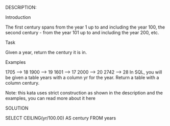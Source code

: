 DESCRIPTION:

Introduction

The first century spans from the year 1 up to and including the year 100, the second century - from the year 101 up to and including the year 200, etc.

Task

Given a year, return the century it is in.

Examples

1705 --> 18
1900 --> 19
1601 --> 17
2000 --> 20
2742 --> 28
In SQL, you will be given a table years with a column yr for the year. Return a table with a column century.

Note: this kata uses strict construction as shown in the description and the examples, you can read more about it here


SOLUTION

SELECT CEILING(yr/100.00) AS century
FROM years